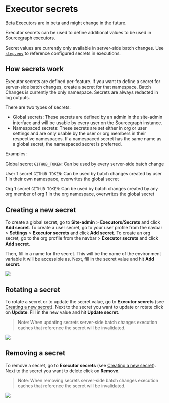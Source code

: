 # Executor secrets

<style type="text/css">
  img.executor-diagram {
    display: block;
    margin: 1em auto;
    max-width: 700px;
    margin-bottom: 0.5em;
  }
</style>

<aside class="beta">
<span class="badge badge-beta">Beta</span> Executors are in beta and might change in the future.
</aside>

Executor secrets can be used to define additional values to be used in Sourcegraph executors.

Secret values are currently only available in server-side batch changes. Use [`step.env`](../batch_changes/references/batch_spec_yaml_reference.md#steps-env) to reference configured secrets in executions.

## How secrets work

Executor secrets are defined per-feature. If you want to define a secret for server-side batch changes, create a secret for that namespace. Batch Changes is currently the only namespace. Secrets are always redacted in log outputs.

There are two types of secrets: 

- Global secrets: These secrets are defined by an admin in the site-admin interface and will be usable by every user on the Sourcegraph instance.
- Namespaced secrets: These secrets are set either in org or user settings and are only usable by the user or org members in their respective namespaces. If a namespaced secret has the same name as a global secret, the namespaced secret is preferred.

Examples:

Global secret `GITHUB_TOKEN`: Can be used by every server-side batch change

User 1 secret `GITHUB_TOKEN`: Can be used by batch changes created by user 1 in their own namespace, overwrites the global secret

Org 1 secret `GITHUB_TOKEN`: Can be used by batch changes created by any org member of org 1 in the org namespace, overwrites the global secret

## Creating a new secret

To create a global secret, go to **Site-admin** > **Executors/Secrets** and click **Add secret**.
To create a user secret, go to your user profile from the navbar > **Settings** >  **Executor secrets** and click **Add secret**.
To create an org secret, go to the org profile from the navbar > **Executor secrets** and click **Add secret**.

Then, fill in a name for the secret. This will be the name of the environment variable it will be accessible as.
Next, fill in the secret value and hit **Add secret**.

<img src="https://storage.googleapis.com/sourcegraph-assets/docs/images/batch_changes/create_executor_secret.png" class="lead-screenshot">

## Rotating a secret

To rotate a secret or to update the secret value, go to **Executor secrets** (see [Creating a new secret](#creating-a-new-secret)). Next to the secret you want to update or rotate click on **Update**. Fill in the new value and hit **Update secret**.

> Note: When updating secrets server-side batch changes execution caches that reference the secret will be invalidated.

<img src="https://storage.googleapis.com/sourcegraph-assets/docs/images/batch_changes/update_executor_secret.png" class="lead-screenshot">

## Removing a secret

To remove a secret, go to **Executor secrets** (see [Creating a new secret](#creating-a-new-secret)). Next to the secret you want to delete click on **Remove**.

> Note: When removing secrets server-side batch changes execution caches that reference the secret will be invalidated.

<img src="https://storage.googleapis.com/sourcegraph-assets/docs/images/batch_changes/remove_executor_secret.png" class="lead-screenshot">
